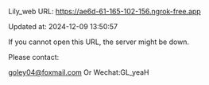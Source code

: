 Lily_web URL: https://ae6d-61-165-102-156.ngrok-free.app

Updated at: 2024-12-09 13:50:57

If you cannot open this URL, the server might be down.

Please contact: 

goley04@foxmail.com Or Wechat:GL_yeaH